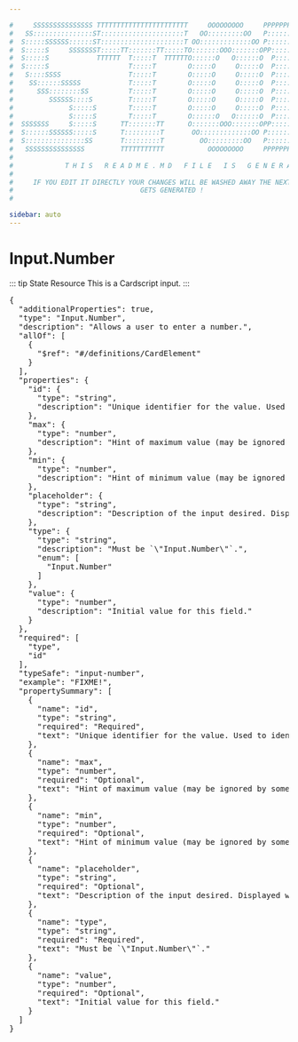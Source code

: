 ```yaml
---

#     SSSSSSSSSSSSSSS TTTTTTTTTTTTTTTTTTTTTTT     OOOOOOOOO     PPPPPPPPPPPPPPPPP    !!!  
#   SS:::::::::::::::ST:::::::::::::::::::::T   OO:::::::::OO   P::::::::::::::::P  !!:!! 
#  S:::::SSSSSS::::::ST:::::::::::::::::::::T OO:::::::::::::OO P::::::PPPPPP:::::P !:::! 
#  S:::::S     SSSSSSST:::::TT:::::::TT:::::TO:::::::OOO:::::::OPP:::::P     P:::::P!:::! 
#  S:::::S            TTTTTT  T:::::T  TTTTTTO::::::O   O::::::O  P::::P     P:::::P!:::! 
#  S:::::S                    T:::::T        O:::::O     O:::::O  P::::P     P:::::P!:::! 
#   S::::SSSS                 T:::::T        O:::::O     O:::::O  P::::PPPPPP:::::P !:::! 
#    SS::::::SSSSS            T:::::T        O:::::O     O:::::O  P:::::::::::::PP  !:::! 
#      SSS::::::::SS          T:::::T        O:::::O     O:::::O  P::::PPPPPPPPP    !:::! 
#         SSSSSS::::S         T:::::T        O:::::O     O:::::O  P::::P            !:::! 
#              S:::::S        T:::::T        O:::::O     O:::::O  P::::P            !!:!! 
#              S:::::S        T:::::T        O::::::O   O::::::O  P::::P             !!!   
#  SSSSSSS     S:::::S      TT:::::::TT      O:::::::OOO:::::::OPP::::::PP                 
#  S::::::SSSSSS:::::S      T:::::::::T       OO:::::::::::::OO P::::::::P           !!!  
#  S:::::::::::::::SS       T:::::::::T         OO:::::::::OO   P::::::::P          !!:!! 
#   SSSSSSSSSSSSSSS         TTTTTTTTTTT           OOOOOOOOO     PPPPPPPPPP           !!!  
#                                                                                          
#             T H I S   R E A D M E . M D   F I L E   I S   G E N E R A T E D !           
#                                                                                         
#     IF YOU EDIT IT DIRECTLY YOUR CHANGES WILL BE WASHED AWAY THE NEXT TIME THIS FILE  
#                                GETS GENERATED !
#                                                                                         

sidebar: auto
---
```


# Input.Number

::: tip State Resource
This is a Cardscript input.
:::


<pre>
{
  "additionalProperties": true,
  "type": "Input.Number",
  "description": "Allows a user to enter a number.",
  "allOf": [
    {
      "$ref": "#/definitions/CardElement"
    }
  ],
  "properties": {
    "id": {
      "type": "string",
      "description": "Unique identifier for the value. Used to identify collected input when the Submit action is performed."
    },
    "max": {
      "type": "number",
      "description": "Hint of maximum value (may be ignored by some clients)."
    },
    "min": {
      "type": "number",
      "description": "Hint of minimum value (may be ignored by some clients)."
    },
    "placeholder": {
      "type": "string",
      "description": "Description of the input desired. Displayed when no selection has been made."
    },
    "type": {
      "type": "string",
      "description": "Must be `\"Input.Number\"`.",
      "enum": [
        "Input.Number"
      ]
    },
    "value": {
      "type": "number",
      "description": "Initial value for this field."
    }
  },
  "required": [
    "type",
    "id"
  ],
  "typeSafe": "input-number",
  "example": "FIXME!",
  "propertySummary": [
    {
      "name": "id",
      "type": "string",
      "required": "Required",
      "text": "Unique identifier for the value. Used to identify collected input when the Submit action is performed."
    },
    {
      "name": "max",
      "type": "number",
      "required": "Optional",
      "text": "Hint of maximum value (may be ignored by some clients)."
    },
    {
      "name": "min",
      "type": "number",
      "required": "Optional",
      "text": "Hint of minimum value (may be ignored by some clients)."
    },
    {
      "name": "placeholder",
      "type": "string",
      "required": "Optional",
      "text": "Description of the input desired. Displayed when no selection has been made."
    },
    {
      "name": "type",
      "type": "string",
      "required": "Required",
      "text": "Must be `\"Input.Number\"`."
    },
    {
      "name": "value",
      "type": "number",
      "required": "Optional",
      "text": "Initial value for this field."
    }
  ]
}
</pre>

